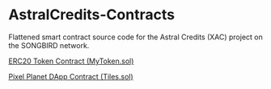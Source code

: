 # AstralCredits-Contracts
Flattened smart contract source code for the Astral Credits (XAC) project on the SONGBIRD network.

[ERC20 Token Contract (MyToken.sol)](https://github.com/HelloMokuzai/AstralCredits-Contracts/blob/main/AstralCredits.sol)

[Pixel Planet DApp Contract (Tiles.sol)](https://github.com/HelloMokuzai/AstralCredits-Contracts/blob/main/Tiles.sol)
